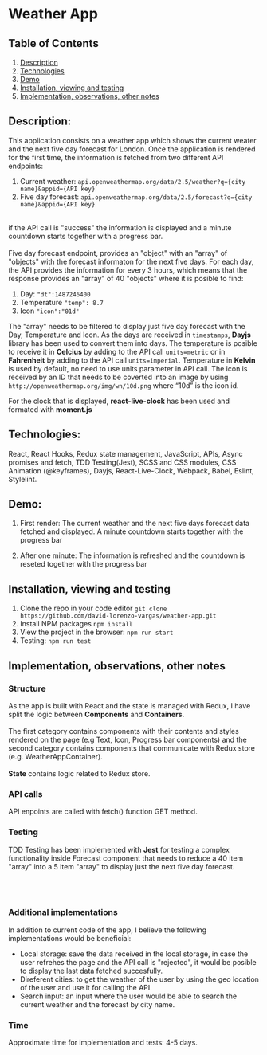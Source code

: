 
# Weather App

## Table of Contents
1. [Description](#description)
2. [Technologies](#technologies)
3. [Demo](#demo)
4. [Installation, viewing and testing](#installation-viewing-and-testing)
5. [Implementation, observations, other notes](#implementation-observations-other-notes)


## Description:
This application consists on a weather app which shows the current weater and the next five day forecast for London. Once the application is rendered for the first time, the information is fetched from two different API endpoints:
1. Current weather: `api.openweathermap.org/data/2.5/weather?q={city name}&appid={API key}`
2. Five day forecast: `api.openweathermap.org/data/2.5/forecast?q={city name}&appid={API key}`
<br>
if the API call is "success" the information is displayed and a minute countdown starts together with a progress bar.
</br>
</br>
Five day forecast endpoint, provides an "object" with an "array" of "objects" with the forecast informaton for the next five days. For each day, the API provides the information for every 3 hours, which means that the response provides an "array" of 40 "objects" where it is posible to find:

1. Day: `"dt":1487246400`
2. Temperature `"temp": 8.7`
3. Icon `"icon":"01d"`

The "array" needs to be filtered to display just five day forecast with the Day, Temperature and Icon.
As the days are received in `timestamps`, **Dayjs** library has been used to convert them into days.
The temperature is posible to receive it in **Celcius** by adding to the API call `units=metric` or in **Fahrenheit** by adding to the API call `units=imperial`. Temperature in **Kelvin** is used by default, no need to use units parameter in API call.
The icon is received by an ID that needs to be coverted into an image by using `http://openweathermap.org/img/wn/10d.png` where “10d” is the icon id.

For the clock that is displayed, **react-live-clock** has been used and formated with **moment.js**

## Technologies:
React, React Hooks, Redux state management, JavaScript, APIs, Async promises and fetch, TDD Testing(Jest), SCSS and CSS modules, CSS Animation (@keyframes), Dayjs, React-Live-Clock, Webpack, Babel, Eslint, Stylelint.

## Demo:
1. First render: The current weather and the next five days forecast data fetched and displayed. A minute countdown starts together with the progress bar

2. After one minute: The information is refreshed and the countdown is reseted together with the progress bar

## Installation, viewing and testing
1. Clone the repo in your code editor
`git clone https://github.com/david-lorenzo-vargas/weather-app.git`
2. Install NPM packages `npm install`
3. View the project in the browser: `npm run start`
4. Testing: `npm run test`

## Implementation, observations, other notes

### Structure
As the app is built with React and the state is managed with Redux, I have split the logic between **Components** and **Containers**.
</br>
</br>
The first category contains components with their contents and styles rendered on the page (e.g Text, Icon, Progress bar components) and the second category contains components that communicate with Redux store (e.g. WeatherAppContainer).</br></br>
**State** contains logic related to Redux store.

### API calls
API enpoints are called with fetch() function GET method.

### Testing
TDD Testing has been implemented with **Jest** for testing a complex functionality inside Forecast component that needs to reduce a 40 item "array" into a 5 item "array" to display just the next five day forecast.</br></br>
</br></br>

### Additional implementations
In addition to current code of the app, I believe the following implementations would be beneficial:</br>
- Local storage: save the data received in the local storage, in case the user refrehes the page and the API call is "rejected", it would be posible to display the last data fetched succesfully.
- Direferent cities: to get the weather of the user by using the geo location of the user and use it for calling the API.
- Search input: an input where the user would be able to search the current weather and the forecast by city name.

### Time
Approximate time for implementation and tests: 4-5 days.
